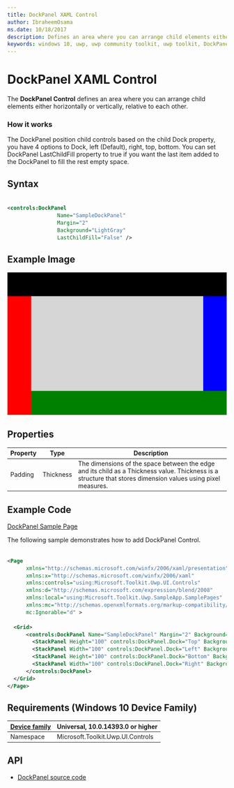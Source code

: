 ```yaml
---
title: DockPanel XAML Control
author: IbraheemOsama
ms.date: 10/18/2017
description: Defines an area where you can arrange child elements either horizontally or vertically, relative to each other.
keywords: windows 10, uwp, uwp community toolkit, uwp toolkit, DockPanel, XAML Control, xaml
---
```


# DockPanel XAML Control

The **DockPanel Control** defines an area where you can arrange child elements either horizontally or vertically, relative to each other.

### How it works

The DockPanel position child controls based on the child Dock property, you have 4 options to Dock, left (Default), right, top, bottom.
You can set DockPanel LastChildFill property to true if you want the last item added to the DockPanel to fill the rest empty space.

## Syntax

```xml

<controls:DockPanel 
                Name="SampleDockPanel" 
                Margin="2" 
                Background="LightGray" 
                LastChildFill="False" />

```

## Example Image

![DockPanel animation](../resources/images/Controls-DockPanel.gif "DockPanel")

## Properties

<!-- Explain all properties in a table format -->

| Property | Type | Description |
| -- | -- | -- |
| Padding | Thickness | The dimensions of the space between the edge and its child as a Thickness value. Thickness is a structure that stores dimension values using pixel measures. |

## Example Code

[DockPanel Sample Page](https://github.com/Microsoft/UWPCommunityToolkit/tree/master/Microsoft.Toolkit.Uwp.SampleApp/SamplePages/DockPanel)

The following sample demonstrates how to add DockPanel Control.

```xml

<Page
      xmlns="http://schemas.microsoft.com/winfx/2006/xaml/presentation"
      xmlns:x="http://schemas.microsoft.com/winfx/2006/xaml"
      xmlns:controls="using:Microsoft.Toolkit.Uwp.UI.Controls"
      xmlns:d="http://schemas.microsoft.com/expression/blend/2008"
      xmlns:local="using:Microsoft.Toolkit.Uwp.SampleApp.SamplePages"
      xmlns:mc="http://schemas.openxmlformats.org/markup-compatibility/2006"
      mc:Ignorable="d" >

  <Grid>
      <controls:DockPanel Name="SampleDockPanel" Margin="2" Background="LightGray" LastChildFill="False" >
        <StackPanel Height="100" controls:DockPanel.Dock="Top" Background="Black"></StackPanel>
        <StackPanel Width="100" controls:DockPanel.Dock="Left" Background="Red"></StackPanel>
        <StackPanel Height="100" controls:DockPanel.Dock="Bottom" Background="Green"></StackPanel>
        <StackPanel Width="100" controls:DockPanel.Dock="Right" Background="Blue"></StackPanel>
      </controls:DockPanel>
  </Grid>
</Page>


```

## Requirements (Windows 10 Device Family)

| [Device family](http://go.microsoft.com/fwlink/p/?LinkID=526370) | Universal, 10.0.14393.0 or higher |
| --- | --- |
| Namespace | Microsoft.Toolkit.Uwp.UI.Controls |

## API

* [DockPanel source code](https://github.com/Microsoft/UWPCommunityToolkit/tree/master/Microsoft.Toolkit.Uwp.UI.Controls/DockPanel)
